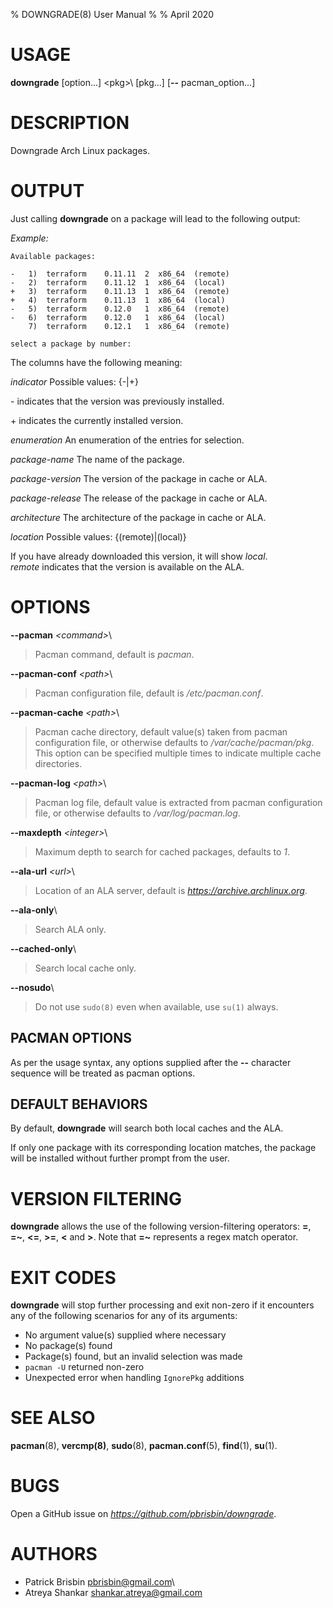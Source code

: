 % DOWNGRADE(8) User Manual
%
% April 2020

# USAGE

**downgrade** [option...] \<pkg>\ [pkg...] [**\--** pacman_option...]

# DESCRIPTION

Downgrade Arch Linux packages.

# OUTPUT

Just calling **downgrade** on a package will lead to the following output:

*Example:*

    Available packages:

    -   1)  terraform    0.11.11  2  x86_64  (remote)
    -   2)  terraform    0.11.12  1  x86_64  (local)
    +   3)  terraform    0.11.13  1  x86_64  (remote)
    +   4)  terraform    0.11.13  1  x86_64  (local)
    -   5)  terraform    0.12.0   1  x86_64  (remote)
    -   6)  terraform    0.12.0   1  x86_64  (local)
        7)  terraform    0.12.1   1  x86_64  (remote)

    select a package by number:

The columns have the following meaning:

*indicator*
  Possible values: {-|+}

  \- indicates that the version was previously installed.

  \+ indicates the currently installed version.

*enumeration*
  An enumeration of the entries for selection.

*package-name*
  The name of the package.

*package-version*
  The version of the package in cache or ALA.

*package-release*
  The release of the package in cache or ALA.

*architecture*
  The architecture of the package in cache or ALA.

*location*
  Possible values: {(remote)|(local)}

  If you have already downloaded this version, it will show *local*.\
  *remote* indicates that the version is available on the ALA.

# OPTIONS

**\--pacman** *\<command\>*\

> Pacman command, default is *pacman*.

**\--pacman-conf** *\<path\>*\

> Pacman configuration file, default is */etc/pacman.conf*.

**\--pacman-cache** *\<path\>*\

> Pacman cache directory, default value(s) taken from pacman configuration file, or otherwise defaults to */var/cache/pacman/pkg*. This option can be specified multiple times to indicate multiple cache directories.

**\--pacman-log** *\<path\>*\

> Pacman log file, default value is extracted from pacman configuration file, or otherwise defaults to */var/log/pacman.log*.

**\--maxdepth** *\<integer\>*\

> Maximum depth to search for cached packages, defaults to *1*.

**\--ala-url** *\<url\>*\
	
> Location of an ALA server, default is *https://archive.archlinux.org*.

**\--ala-only**\

> Search ALA only.

**\--cached-only**\

> Search local cache only.

**\--nosudo**\

> Do not use `sudo(8)` even when available, use `su(1)` always.

## PACMAN OPTIONS

As per the usage syntax, any options supplied after the **\--** character sequence will be treated as pacman options.

## DEFAULT BEHAVIORS

By default, **downgrade** will search both local caches and the ALA.

If only one package with its corresponding location matches, the package will be installed without further prompt from the user.

# VERSION FILTERING

**downgrade** allows the use of the following version-filtering operators: **=**, **=~**, **<=**, **>=**, **<** and **>**. Note that **=~** represents a regex match operator.

# EXIT CODES

**downgrade** will stop further processing and exit non-zero if it encounters any of
the following scenarios for any of its arguments:

- No argument value(s) supplied where necessary
- No package(s) found
- Package(s) found, but an invalid selection was made
- `pacman -U` returned non-zero
- Unexpected error when handling `IgnorePkg` additions

# SEE ALSO

**pacman**(8), **vercmp(8)**, **sudo**(8), **pacman.conf**(5), **find**(1), **su**(1).

# BUGS

Open a GitHub issue on *https://github.com/pbrisbin/downgrade*.

# AUTHORS

* Patrick Brisbin <pbrisbin@gmail.com>\
* Atreya Shankar <shankar.atreya@gmail.com>
